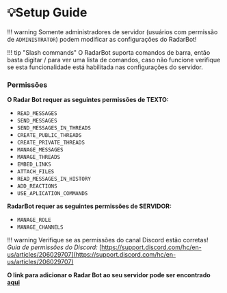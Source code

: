 # 💡Setup Guide



!!! warning
      Somente administradores de servidor (usuários com permissão de `ADMINISTRATOR`) podem modificar as configurações do RadarBot!


!!! tip "Slash commands"
      O RadarBot suporta comandos de barra, então basta digitar / para ver uma lista de comandos, caso não funcione verifique se esta funcionalidade está habilitada nas configurações do servidor.


### Permissões

**O Radar Bot requer as seguintes permissões de TEXTO:**


* `READ_MESSAGES`
* `SEND_MESSAGES`
* `SEND_MESSAGES_IN_THREADS`
* `CREATE_PUBLIC_THREADS`
* `CREATE_PRIVATE_THREADS`
* `MANAGE_MESSAGES`
* `MANAGE_THREADS`
* `EMBED_LINKS`
* `ATTACH_FILES`
* `READ_MESSAGES_IN_HISTORY`
* `ADD_REACTIONS`
* `USE_APLICATION_COMMANDS`




**RadarBot requer as seguintes permissões de SERVIDOR:**

* `MANAGE_ROLE`
* `MANAGE_CHANNELS`

!!! warning
      Verifique se as permissões do canal Discord estão corretas!
       _Guia de permissões do Discord:_ [https://support.discord.com/hc/en-us/articles/206029707](https://support.discord.com/hc/en-us/articles/206029707)


**O link para adicionar o Radar Bot ao seu servidor pode ser encontrado [aqui](https://www.radarbot.xyz/)**
